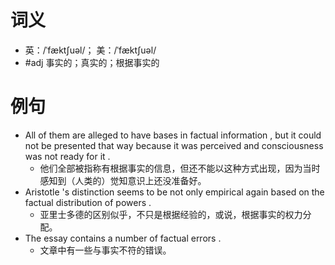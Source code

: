 # 词义
- 英：/ˈfæktʃuəl/； 美：/ˈfæktʃuəl/
- #adj 事实的；真实的；根据事实的
# 例句
- All of them are alleged to have bases in factual information , but it could not be presented that way because it was perceived and consciousness was not ready for it .
	- 他们全部被指称有根据事实的信息，但还不能以这种方式出现，因为当时感知到（人类的）觉知意识上还没准备好。
- Aristotle 's distinction seems to be not only empirical again based on the factual distribution of powers .
	- 亚里士多德的区别似乎，不只是根据经验的，或说，根据事实的权力分配。
- The essay contains a number of factual errors .
	- 文章中有一些与事实不符的错误。

